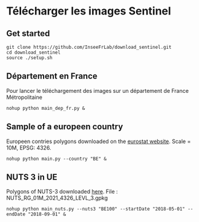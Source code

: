 # Télécharger les images Sentinel

## Get started

```
git clone https://github.com/InseeFrLab/download_sentinel.git
cd download_sentinel
source ./setup.sh
```

## Département en France

Pour lancer le téléchargement des images sur un département de France Métropolitaine

```
nohup python main_dep_fr.py &
```

## Sample of a europeen country

Europeen contries polygons downloaded on the [eurostat website](https://ec.europa.eu/eurostat/web/gisco/geodata/administrative-units/countries). Scale = 10M, EPSG: 4326.

```
nohup python main.py --country "BE" &
```

## NUTS 3 in UE

Polygons of NUTS-3 downloaded [here](https://gisco-services.ec.europa.eu/distribution/v2/nuts/nuts-2021-files.html). File : NUTS_RG_01M_2021_4326_LEVL_3.gpkg

```
nohup python main_nuts.py --nuts3 "BE100" --startDate "2018-05-01" --endDate "2018-09-01" &
```
